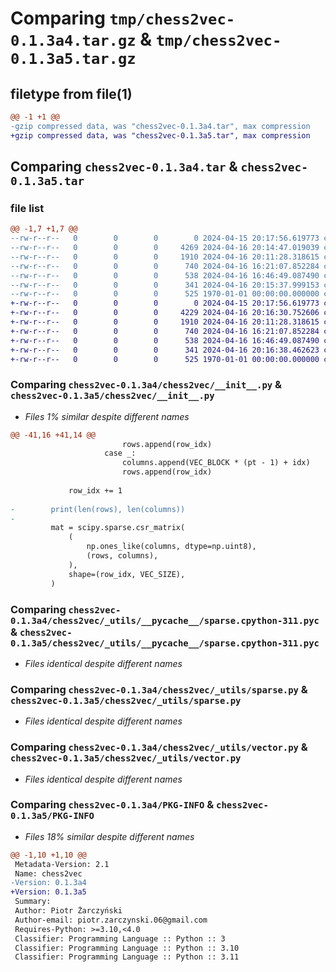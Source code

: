 # Comparing `tmp/chess2vec-0.1.3a4.tar.gz` & `tmp/chess2vec-0.1.3a5.tar.gz`

## filetype from file(1)

```diff
@@ -1 +1 @@
-gzip compressed data, was "chess2vec-0.1.3a4.tar", max compression
+gzip compressed data, was "chess2vec-0.1.3a5.tar", max compression
```

## Comparing `chess2vec-0.1.3a4.tar` & `chess2vec-0.1.3a5.tar`

### file list

```diff
@@ -1,7 +1,7 @@
--rw-r--r--   0        0        0        0 2024-04-15 20:17:56.619773 chess2vec-0.1.3a4/README.md
--rw-r--r--   0        0        0     4269 2024-04-16 20:14:47.019039 chess2vec-0.1.3a4/chess2vec/__init__.py
--rw-r--r--   0        0        0     1910 2024-04-16 20:11:28.318615 chess2vec-0.1.3a4/chess2vec/_utils/__pycache__/sparse.cpython-311.pyc
--rw-r--r--   0        0        0      740 2024-04-16 16:21:07.852284 chess2vec-0.1.3a4/chess2vec/_utils/sparse.py
--rw-r--r--   0        0        0      538 2024-04-16 16:46:49.087490 chess2vec-0.1.3a4/chess2vec/_utils/vector.py
--rw-r--r--   0        0        0      341 2024-04-16 20:15:37.999153 chess2vec-0.1.3a4/pyproject.toml
--rw-r--r--   0        0        0      525 1970-01-01 00:00:00.000000 chess2vec-0.1.3a4/PKG-INFO
+-rw-r--r--   0        0        0        0 2024-04-15 20:17:56.619773 chess2vec-0.1.3a5/README.md
+-rw-r--r--   0        0        0     4229 2024-04-16 20:16:30.752606 chess2vec-0.1.3a5/chess2vec/__init__.py
+-rw-r--r--   0        0        0     1910 2024-04-16 20:11:28.318615 chess2vec-0.1.3a5/chess2vec/_utils/__pycache__/sparse.cpython-311.pyc
+-rw-r--r--   0        0        0      740 2024-04-16 16:21:07.852284 chess2vec-0.1.3a5/chess2vec/_utils/sparse.py
+-rw-r--r--   0        0        0      538 2024-04-16 16:46:49.087490 chess2vec-0.1.3a5/chess2vec/_utils/vector.py
+-rw-r--r--   0        0        0      341 2024-04-16 20:16:38.462623 chess2vec-0.1.3a5/pyproject.toml
+-rw-r--r--   0        0        0      525 1970-01-01 00:00:00.000000 chess2vec-0.1.3a5/PKG-INFO
```

### Comparing `chess2vec-0.1.3a4/chess2vec/__init__.py` & `chess2vec-0.1.3a5/chess2vec/__init__.py`

 * *Files 1% similar despite different names*

```diff
@@ -41,16 +41,14 @@
                         rows.append(row_idx)
                     case _:
                         columns.append(VEC_BLOCK * (pt - 1) + idx)
                         rows.append(row_idx)
 
             row_idx += 1
 
-        print(len(rows), len(columns))
-
         mat = scipy.sparse.csr_matrix(
             (
                 np.ones_like(columns, dtype=np.uint8),
                 (rows, columns),
             ),
             shape=(row_idx, VEC_SIZE),
         )
```

### Comparing `chess2vec-0.1.3a4/chess2vec/_utils/__pycache__/sparse.cpython-311.pyc` & `chess2vec-0.1.3a5/chess2vec/_utils/__pycache__/sparse.cpython-311.pyc`

 * *Files identical despite different names*

### Comparing `chess2vec-0.1.3a4/chess2vec/_utils/sparse.py` & `chess2vec-0.1.3a5/chess2vec/_utils/sparse.py`

 * *Files identical despite different names*

### Comparing `chess2vec-0.1.3a4/chess2vec/_utils/vector.py` & `chess2vec-0.1.3a5/chess2vec/_utils/vector.py`

 * *Files identical despite different names*

### Comparing `chess2vec-0.1.3a4/PKG-INFO` & `chess2vec-0.1.3a5/PKG-INFO`

 * *Files 18% similar despite different names*

```diff
@@ -1,10 +1,10 @@
 Metadata-Version: 2.1
 Name: chess2vec
-Version: 0.1.3a4
+Version: 0.1.3a5
 Summary: 
 Author: Piotr Żarczyński
 Author-email: piotr.zarczynski.06@gmail.com
 Requires-Python: >=3.10,<4.0
 Classifier: Programming Language :: Python :: 3
 Classifier: Programming Language :: Python :: 3.10
 Classifier: Programming Language :: Python :: 3.11
```

